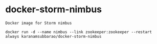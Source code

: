 # docker-storm-nimbus

```
Docker image for Storm nimbus
```


```
docker run -d --name nimbus --link zookeeper:zookeeper --restart always karanamsubbarao/docker-storm-nimbus
```
